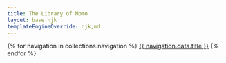 ```yaml
---
title: The Library of Momo
layout: base.njk
templateEngineOverride: njk,md
---
```


{% for navigation in collections.navigation %}
<a href="{{ navigation.url }}">{{ navigation.data.title }}</a>
{% endfor %}
